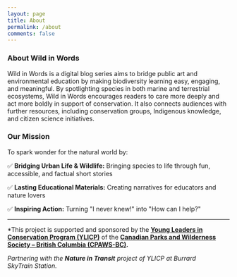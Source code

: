 ```yaml
---
layout: page
title: About
permalink: /about
comments: false
---
```

### About Wild in Words

Wild in Words is a digital blog series aims to bridge public art and environmental education by making biodiversity learning easy, engaging, and meaningful. By spotlighting species in both marine and terrestrial ecosystems, Wild in Words encourages readers to care more deeply and act more boldly in support of conservation. It also connects audiences with further resources, including conservation groups, Indigenous knowledge, and citizen science initiatives.

### Our Mission

To spark wonder for the natural world by:

✅ **Bridging Urban Life & Wildlife:** Bringing species to life through fun, accessible, and factual short stories

✅ **Lasting Educational Materials:** Creating narratives for educators and nature lovers

✅ **Inspiring Action:** Turning "I never knew!" into "How can I help?"


---

*This project is supported and sponsored by the **[Young Leaders in Conservation Program (YLICP)](https://cpawsbc.org/cpaws-bc-young-leaders-in-conservation-program-ylicp/)** of the **[Canadian Parks and Wilderness Society – British Columbia (CPAWS-BC)](https://cpawsbc.org/).**

*Partnering with the **Nature in Transit** project of YLICP at Burrard SkyTrain Station.*